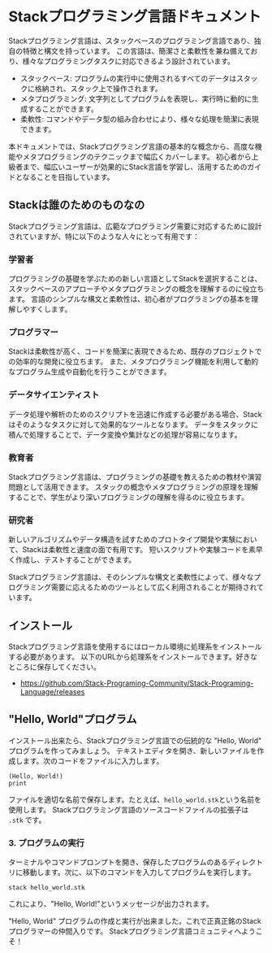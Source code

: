 # Stackプログラミング言語ドキュメント

Stackプログラミング言語は、スタックベースのプログラミング言語であり、独自の特徴と構文を持っています。
この言語は、簡潔さと柔軟性を兼ね備えており、様々なプログラミングタスクに対応できるよう設計されています。

- スタックベース: プログラムの実行中に使用されるすべてのデータはスタックに格納され、スタック上で操作されます。
- メタプログラミング: 文字列としてプログラムを表現し、実行時に動的に生成することができます。
- 柔軟性: コマンドやデータ型の組み合わせにより、様々な処理を簡潔に表現できます。

本ドキュメントでは、Stackプログラミング言語の基本的な概念から、高度な機能やメタプログラミングのテクニックまで幅広くカバーします。
初心者から上級者まで、幅広いユーザーが効果的にStack言語を学習し、活用するためのガイドとなることを目指しています。

## Stackは誰のためのものなの
Stackプログラミング言語は、広範なプログラミング需要に対応するために設計されていますが、特に以下のような人々にとって有用です：

### 学習者
プログラミングの基礎を学ぶための新しい言語としてStackを選択することは、スタックベースのアプローチやメタプログラミングの概念を理解するのに役立ちます。
言語のシンプルな構文と柔軟性は、初心者がプログラミングの基本を理解しやすくします。

### プログラマー
  
Stackは柔軟性が高く、コードを簡潔に表現できるため、既存のプロジェクトでの効率的な開発に役立ちます。
また、メタプログラミング機能を利用して動的なプログラム生成や自動化を行うことができます。

### データサイエンティスト

データ処理や解析のためのスクリプトを迅速に作成する必要がある場合、Stackはそのようなタスクに対して効果的なツールとなります。
データをスタックに積んで処理することで、データ変換や集計などの処理が容易になります。

### 教育者

Stackプログラミング言語は、プログラミングの基礎を教えるための教材や演習問題として活用できます。
スタックの概念やメタプログラミングの原理を理解することで、学生がより深いプログラミングの理解を得るのに役立ちます。

 ### 研究者

新しいアルゴリズムやデータ構造を試すためのプロトタイプ開発や実験において、Stackは柔軟性と速度の面で有用です。
短いスクリプトや実験コードを素早く作成し、テストすることができます。

Stackプログラミング言語は、そのシンプルな構文と柔軟性によって、様々なプログラミング需要に応えるためのツールとして広く利用されることが期待されています。

## インストール
Stackプログラミング言語を使用するにはローカル環境に処理系をインストールする必要があります。
以下のURLから処理系をインストールできます。好きなところに保存してください。

- https://github.com/Stack-Programing-Community/Stack-Programing-Language/releases

## "Hello, World"プログラム
インストール出来たら、Stackプログラミング言語での伝統的な "Hello, World" プログラムを作ってみましょう。
テキストエディタを開き、新しいファイルを作成します。次のコードをファイルに入力します。

```
(Hello, World!)
print
```
ファイルを適切な名前で保存します。たとえば、`hello_world.stk`という名前を使用します。
Stackプログラミング言語のソースコードファイルの拡張子は `.stk` です。

### 3. プログラムの実行

ターミナルやコマンドプロンプトを開き、保存したプログラムのあるディレクトリに移動します。次に、以下のコマンドを入力してプログラムを実行します。

```
stack hello_world.stk
```
これにより、"Hello, World!"というメッセージが出力されます。

"Hello, World" プログラムの作成と実行が出来ました。これで正真正銘のStackプログラマーの仲間入りです。
Stackプログラミング言語コミュニティへようこそ！
